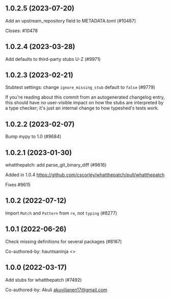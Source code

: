 ## 1.0.2.5 (2023-07-20)

Add an upstream_repository field to METADATA.toml (#10487)

Closes: #10478

## 1.0.2.4 (2023-03-28)

Add defaults to third-party stubs U-Z (#9971)

## 1.0.2.3 (2023-02-21)

Stubtest settings: change `ignore_missing_stub` default to `false` (#9779)

If you're reading about this commit from an autogenerated changelog entry, this should have no user-visible impact on how the stubs are interpreted by a type checker; it's just an internal change to how typeshed's tests work.

## 1.0.2.2 (2023-02-07)

Bump mypy to 1.0 (#9684)

## 1.0.2.1 (2023-01-30)

whatthepatch: add parse_git_binary_diff (#9616)

Added in 1.0.4
https://github.com/cscorley/whatthepatch/pull/whatthepatch

Fixes #9615

## 1.0.2 (2022-07-12)

Import `Match` and `Pattern` from `re`, not `typing` (#8277)

## 1.0.1 (2022-06-26)

Check missing definitions for several packages (#8167)

Co-authored-by: hauntsaninja <>

## 1.0.0 (2022-03-17)

Add stubs for whatthepatch (#7492)

Co-authored-by: Akuli <akuviljanen17@gmail.com>

